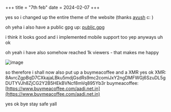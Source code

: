 +++
title = "7th feb"
date = 2024-02-07
+++

yes so i changed up the entire theme of the website (thanks [ayush](https://ayush.pro) c: )

oh yeha i also have a public gpg up: [public.gpg](https://aadi.net.in/key.gpg.pub)

i think it looks good and i implemented mobile support too yep anyways uh ok

oh yeah i have also somehow reached 1k viewers - that makes me happy

![image](https://github.com/2200g/site/assets/76528474/5f1ada32-b4cb-4a72-8da3-c9a30d6357d8)

so therefore i shall now also put up a buymeacoffee and a XMR yes ok 
XMR: 8AvrcZgpBqD7CXkajaLBku5mdjGsdRs9mc2comiJxY2ngDMFWGj6SzuDL5gDUTYVJh8ZjCG2Y2B5HEkBVNcf8mVq895Yb3r 
buymeacoffee: [https://www.buymeacoffee.com/aadi.net.in](https://www.buymeacoffee.com/aadi.net.in) 


yes ok bye stay safe yall
